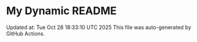 # My Dynamic README
Updated at: Tue Oct 28 18:33:10 UTC 2025
This file was auto-generated by GitHub Actions.
